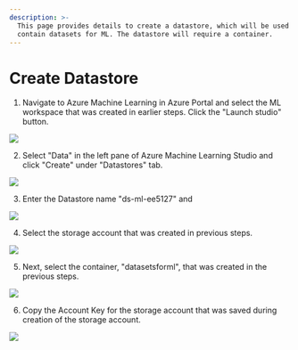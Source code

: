```yaml
---
description: >-
  This page provides details to create a datastore, which will be used to
  contain datasets for ML. The datastore will require a container.
---
```


# Create Datastore

1. Navigate to Azure Machine Learning in Azure Portal and select the ML workspace that was created in earlier steps. Click the "Launch studio" button.

![](https://ajeuwbhvhr.cloudimg.io/colony-recorder.s3.amazonaws.com/files/2023-03-09/263bfac4-910b-450d-8bf6-8700a74a10c1/File.jpeg?tl\_px=271,193\&br\_px=1017,613\&sharp=0.8\&width=560\&wat\_scale=50\&wat=1\&wat\_opacity=0.7\&wat\_gravity=northwest\&wat\_url=https://colony-labs-public.s3.us-east-2.amazonaws.com/images/watermarks/watermark\_default.png\&wat\_pad=262,235)

2. Select "Data" in the left pane of Azure Machine Learning Studio and click "Create" under "Datastores" tab.

![](https://ajeuwbhvhr.cloudimg.io/colony-recorder.s3.amazonaws.com/files/2023-03-09/4a4e8a9e-cb6a-4d84-aa86-270cff0b83fa/File.jpeg?tl\_px=175,0\&br\_px=921,420\&sharp=0.8\&width=560\&wat\_scale=50\&wat=1\&wat\_opacity=0.7\&wat\_gravity=northwest\&wat\_url=https://colony-labs-public.s3.us-east-2.amazonaws.com/images/watermarks/watermark\_default.png\&wat\_pad=262,130)

3. Enter the Datastore name "ds-ml-ee5127" and&#x20;

![](https://ajeuwbhvhr.cloudimg.io/colony-recorder.s3.amazonaws.com/files/2023-03-09/94c37882-637e-471f-aeaa-bddae35b9ded/File.jpeg?tl\_px=116,0\&br\_px=862,420\&sharp=0.8\&width=560\&wat\_scale=50\&wat=1\&wat\_opacity=0.7\&wat\_gravity=northwest\&wat\_url=https://colony-labs-public.s3.us-east-2.amazonaws.com/images/watermarks/watermark\_default.png\&wat\_pad=262,132)

4. Select the storage account that was created in previous steps.

![](https://ajeuwbhvhr.cloudimg.io/colony-recorder.s3.amazonaws.com/files/2023-03-09/371cb248-dda4-428d-8f10-844c9a404d40/File.jpeg?tl\_px=192,155\&br\_px=938,575\&sharp=0.8\&width=560\&wat\_scale=50\&wat=1\&wat\_opacity=0.7\&wat\_gravity=northwest\&wat\_url=https://colony-labs-public.s3.us-east-2.amazonaws.com/images/watermarks/watermark\_default.png\&wat\_pad=262,139)

5. Next, select the container,  "datasetsforml", that was created in the previous steps.

![](https://ajeuwbhvhr.cloudimg.io/colony-recorder.s3.amazonaws.com/files/2023-03-09/1a5caea8-24bb-47fd-8a5c-f8e65f444ac9/File.jpeg?tl\_px=148,79\&br\_px=894,499\&sharp=0.8\&width=560\&wat\_scale=50\&wat=1\&wat\_opacity=0.7\&wat\_gravity=northwest\&wat\_url=https://colony-labs-public.s3.us-east-2.amazonaws.com/images/watermarks/watermark\_default.png\&wat\_pad=262,139)

6. Copy the Account Key for the storage account that was saved during creation of the storage account.

![](https://ajeuwbhvhr.cloudimg.io/colony-recorder.s3.amazonaws.com/files/2023-03-09/968ed7ef-b67d-482e-ab73-e28901467022/File.jpeg?tl\_px=202,193\&br\_px=948,613\&sharp=0.8\&width=560\&wat\_scale=50\&wat=1\&wat\_opacity=0.7\&wat\_gravity=northwest\&wat\_url=https://colony-labs-public.s3.us-east-2.amazonaws.com/images/watermarks/watermark\_default.png\&wat\_pad=262,230)

